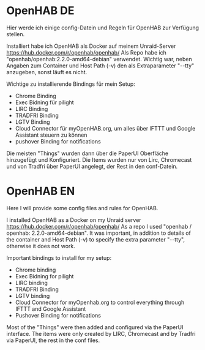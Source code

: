 # OpenHAB DE
Hier werde ich einige config-Datein und Regeln für OpenHAB zur Verfügung stellen.

Installiert habe ich OpenHAB als Docker auf meinem Unraid-Server
https://hub.docker.com/r/openhab/openhab/
Als Repo habe ich "openhab/openhab:2.2.0-amd64-debian" verwendet.
Wichtig war, neben Angaben zum Container und Host Path (-v) den als Extraparameter "--tty" anzugeben, sonst läuft es nicht.


Wichtige zu installierende Bindings für mein Setup: 
* Chrome Binding 
* Exec Bidning für pilight
* LIRC Binding 
* TRADFRI Binding 
* LGTV Binding
* Cloud Connector für myOpenHAB.org, um alles über IFTTT und Google Assistant steuern zu können
* pushover Binding for notifications 


Die meisten "Things" wurden dann über die PaperUI Oberfläche hinzugefügt und Konfiguriert.
Die Items wurden nur von Lirc, Chromecast und von Tradfri über PaperUI angelegt, der Rest in den conf-Datein.

# OpenHAB EN
Here I will provide some config files and rules for OpenHAB.

I installed OpenHAB as a Docker on my Unraid server
https://hub.docker.com/r/openhab/openhab/
As a repo I used "openhab / openhab: 2.2.0-amd64-debian".
It was important, in addition to details of the container and Host Path (-v) to specify the extra parameter "--tty", otherwise it does not work.


Important bindings to install for my setup:
* Chrome binding
* Exec Bidning for pilight
* LIRC binding
* TRADFRI Binding
* LGTV binding
* Cloud Connector for myOpenhab.org to control everything through IFTTT and Google Assistant
* Pushover Binding for notifications


Most of the "Things" were then added and configured via the PaperUI interface.
The items were only created by LIRC, Chromecast and by Tradfri via PaperUI, the rest in the conf files.
